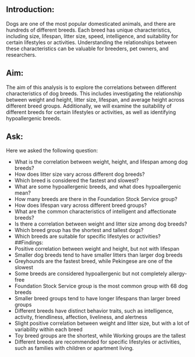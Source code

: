 ## Introduction:
Dogs are one of the most popular domesticated animals, and there are hundreds of different breeds. Each breed has unique characteristics, including size, lifespan, litter size, speed, intelligence, and suitability for certain lifestyles or activities. Understanding the relationships between these characteristics can be valuable for breeders, pet owners, and researchers.

## Aim:
The aim of this analysis is to explore the correlations between different characteristics of dog breeds. This includes investigating the relationship between weight and height, litter size, lifespan, and average height across different breed groups. Additionally, we will examine the suitability of different breeds for certain lifestyles or activities, as well as identifying hypoallergenic breeds.
## Ask:
Here we asked the following question:
- What is the correlation between weight, height, and lifespan among dog breeds?
- How does litter size vary across different dog breeds?
- Which breed is considered the fastest and slowest?
- What are some hypoallergenic breeds, and what does hypoallergenic mean?
- How many breeds are there in the Foundation Stock Service group?
- How does lifespan vary across different breed groups?
- What are the common characteristics of intelligent and affectionate breeds?
- Is there a correlation between weight and litter size among dog breeds?
- Which breed group has the shortest and tallest dogs?
- Which breeds are suitable for specific lifestyles or activities?
##Findings:
- Positive correlation between weight and height, but not with lifespan
- Smaller dog breeds tend to have smaller litters than larger dog breeds
- Greyhounds are the fastest breed, while Pekingese are one of the slowest
- Some breeds are considered hypoallergenic but not completely allergy-free
- Foundation Stock Service group is the most common group with 68 dog breeds
- Smaller breed groups tend to have longer lifespans than larger breed groups
- Different breeds have distinct behavior traits, such as intelligence, activity, friendliness, affection, liveliness, and alertness
- Slight positive correlation between weight and litter size, but with a lot of variability within each breed
- Toy breed groups are the shortest, while Working groups are the tallest
- Different breeds are recommended for specific lifestyles or activities, such as families with children or apartment living.
